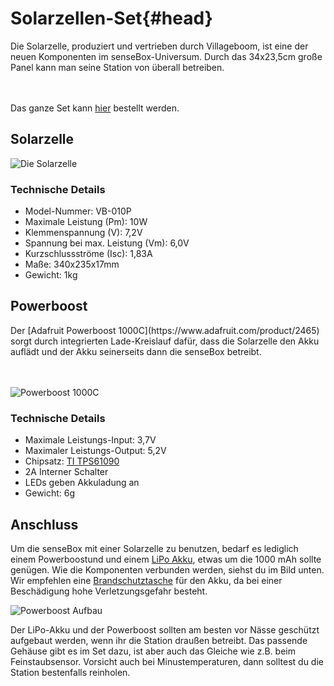 # Solarzellen-Set{#head}

<div class="description">
Die Solarzelle, produziert und vertrieben durch Villageboom, ist eine der neuen Komponenten im senseBox-Universum. Durch das 34x23,5cm große Panel kann man seine Station von überall betreiben.
</div>
<div class="line">
    <br>
    <br>
</div>

Das ganze Set kann [hier](https://sensebox.kaufen/product/solar-set) bestellt werden.

## Solarzelle

![Die Solarzelle](../../../../pictures/solar_top.png)

### Technische Details
   * Model-Nummer: VB-010P
   * Maximale Leistung (Pm): 10W
   * Klemmenspannung (V): 7,2V
   * Spannung bei max. Leistung (Vm): 6,0V
   * Kurzschlussströme (Isc): 1,83A
   * Maße: 340x235x17mm
   * Gewicht: 1kg

## Powerboost
<div class="description">
Der [Adafruit Powerboost 1000C](https://www.adafruit.com/product/2465) sorgt durch integrierten Lade-Kreislauf dafür, dass die Solarzelle den Akku auflädt und der Akku seinerseits dann die senseBox betreibt.
</div>
<div class="line">
    <br>
    <br>
</div>

![Powerboost 1000C](../../../../pictures/powerboost-top.png)

### Technische Details
   * Maximale Leistungs-Input: 3,7V 
   * Maximaler Leistungs-Output: 5,2V
   * Chipsatz: [TI TPS61090](http://www.ti.com/product/TPS61090/description)
   * 2A Interner Schalter
   * LEDs geben Akkuladung an
   * Gewicht: 6g

## Anschluss

Um die senseBox mit einer Solarzelle zu benutzen, bedarf es lediglich einem Powerboostund und einem [LiPo Akku](https://eckstein-shop.de/LiPo-Akku-Lithium-Ion-Polymer-Batterie-37V-2000mAh-JST-PH-Connector), etwas um die 1000 mAh sollte genügen. Wie die Komponenten verbunden werden, siehst du im Bild unten. Wir empfehlen eine [Brandschutztasche](https://www.amazon.de/Jamara-141360-LiPo-Guard-Lipobrandschutztasche/dp/B003OFCUIS/ref=sr_1_18?keywords=LIPO+TRESOR&qid=1556284975&s=gateway&sr=8-18) für den Akku, da bei einer Beschädigung hohe Verletzungsgefahr besteht.

![Powerboost Aufbau](../../../../pictures/solar_powerboost.jpg)

<div class="box_warning">
    <i class="fa fa-exclamation-circle fa-fw" aria-hidden="true" style="color: #f0ad4e"></i>
    Der LiPo-Akku und der Powerboost sollten am besten vor Nässe geschützt aufgebaut werden, wenn ihr die Station draußen betreibt. Das passende Gehäuse gibt es im Set dazu, ist aber auch das Gleiche wie z.B. beim Feinstaubsensor. Vorsicht auch bei Minustemperaturen, dann solltest du die Station bestenfalls reinholen.
</div>